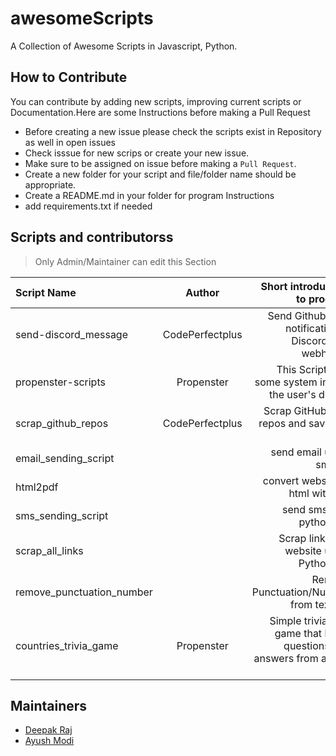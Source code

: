 # awesomeScripts

A Collection of Awesome Scripts in Javascript, Python.

## How to Contribute

You can contribute by adding new scripts, improving current scripts or Documentation.Here are some Instructions
before making a Pull Request

- Before creating a new issue please check the scripts exist in Repository as well in open issues
- Check isssue for new scrips or create your new issue.
- Make sure to be assigned on issue before making a `Pull Request`.
- Create a new folder for your script and file/folder name should be appropriate.
- Create a README.md in your folder for program Instructions
- add requirements.txt if needed

## Scripts and contributorss
> Only Admin/Maintainer can edit this Section
<!--Restrictions -->
<!-- Don't change under this line -->
<!-- Only Admin/Maintainer can edit this Section -->

|            Script Name           |    Author                  |                Short introduction to program                     |
|               :---               |        :----:              |                                 ---:                             |
| send-discord_message             |    CodePerfectplus         |         Send Github repo notification to Discord with webhooks   |
| propenster-scripts               |    Propenster              |         This Script gets some system info of the user's device   |
| scrap_github_repos               |    CodePerfectplus         |         Scrap GitHub user repos and save it in csv               |
| email_sending_script             |                            |         send email using smptlib                                 |
| html2pdf                         |                            |         convert website to html with CLI                         |
| sms_sending_script               |                            |         send sms with python CLI                                 |
| scrap_all_links                  |                            |         Scrap link from website using Python CLI                 |
| remove_punctuation_number        |                            |         Remove Punctuation/Number from text file                 |
| countries_trivia_game            |   Propenster               |         Simple trivia quiz game that loads questions and answers from a CSV file|

## Maintainers

- [Deepak Raj](https://github.com/CodePerfectPlus)
- [Ayush Modi](https://github.com/hot9cups)
